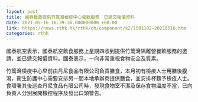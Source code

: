 ```yaml
---
layout: post
title: 國泰獲邀提供竹篙灣檢疫中心餐飲服務　已遞交報價資料
date: 2021-05-16 16:39:36.000000000 +08:00
link: https://news.rthk.hk/rthk/ch/component/k2/1591182-20210516.htm
categories: rthk
---
```


國泰航空表示，國泰航空飲食服務上星期四收到提供竹篙灣隔離營餐飲服務的邀請，並已遞交報價資料。國泰表示，一向非常重視食物安全及質素。

竹篙灣檢疫中心早前由丹尼食品有限公司負責膳食，本月初有檢疫人士用膳後腹瀉，衞生防護中心需要安排另一間本地承辦商提供膳食，並安排杯麵予檢疫人士。食環署其後巡查丹尼食品有限公司時，發現食物室不潔及保存食物溫度不當，已向負責人分別展開檢控程序及發出口頭警告。
